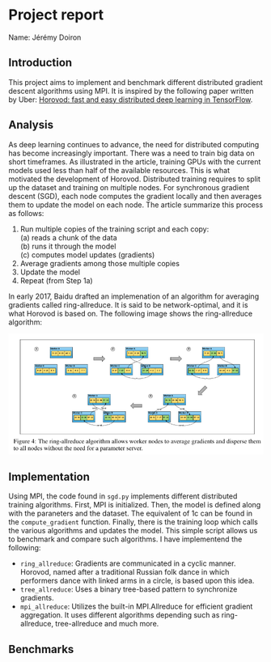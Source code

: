 # Project report

Name: Jérémy Doiron

## Introduction

This project aims to implement and benchmark different distributed gradient descent algorithms using MPI. It is inspired by the following paper written by Uber: [Horovod: fast and easy distributed deep learning in
TensorFlow](https://arxiv.org/pdf/1802.05799).

## Analysis

As deep learning continues to advance, the need for distributed computing has become increasingly important. There was a need to train big data on short timeframes. As illustrated in the article, training GPUs with the current models used less than half of the available resources. This is what motivated the development of Horovod. Distributed training requires to split up the dataset and training on multiple nodes. For synchronous gradient descent (SGD), each node computes the gradient locally and then averages them to update the model on each node. The article summarize this process as follows:

1. Run multiple copies of the training script and each copy:  
    (a) reads a chunk of the data  
    (b) runs it through the model  
    (c) computes model updates (gradients)  
2. Average gradients among those multiple copies
3. Update the model
4. Repeat (from Step 1a)

In early 2017, Baidu drafted an implemenation of an algorithm for averaging gradients called ring-allreduce. It is said to be network-optimal, and it is what Horovod is based on. The following image shows the ring-allreduce algorithm:

![ring-allreduce](ring-allreduce.png)

## Implementation

Using MPI, the code found in `sgd.py` implements different distributed training algorithms. First, MPI is initialized. Then, the model is defined along with the paraneters and the dataset. The equivalent of 1c can be found in the `compute_gradient` function. Finally, there is the training loop which calls the various algorithms and updates the model. This simple script allows us to benchmark and compare such algorithms. I have implementend the following:

- `ring_allreduce`: Gradients are communicated in a cyclic manner. Horovod, named after a
traditional Russian folk dance in which performers dance with linked arms in a circle, is based upon this idea.
- `tree_allreduce`: Uses a binary tree-based pattern to synchronize gradients.
- `mpi_allreduce`: Utilizes the built-in MPI.Allreduce for efficient gradient aggregation. It uses different algorithms depending such as ring-allreduce, tree-allreduce and much more.

## Benchmarks
